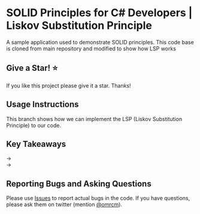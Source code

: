 # SOLID Principles for C# Developers | Liskov Substitution Principle

A sample application used to demonstrate SOLID principles. This code base is cloned from main repository and
modified to show how LSP works

## Give a Star! :star:
If you like this project please give it a star. Thanks!

## Usage Instructions

This branch shows how we can implement the LSP (Liskov Substitution Principle) to our code.


## Key Takeaways

->  <br/>
->

## Reporting Bugs and Asking Questions

Please use [Issues](https://github.com/omrcm/SolidPrinciples/issues) to report actual bugs in the code. If you have questions, please ask them on twitter (mention [@omrcm](https://twitter.com/omrcm)).

